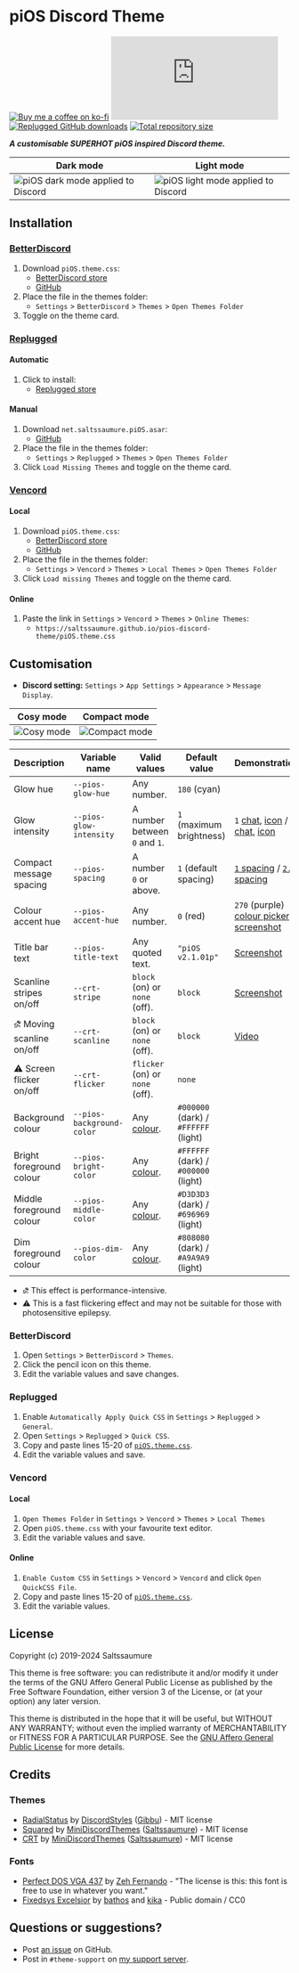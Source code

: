 [dark]:             https://user-images.githubusercontent.com/29710355/235468134-a4f95a88-627a-4ed9-ae3d-b288591374b2.png
[light]:            https://user-images.githubusercontent.com/29710355/236739532-3c62f571-bd1b-4285-a296-46f1c1eb13b4.png

[cosy]:             https://user-images.githubusercontent.com/29710355/154400330-eb4434ac-1716-4c3f-bca1-8b6ba509e9c3.png
[compact]:          https://user-images.githubusercontent.com/29710355/154400528-66fea4d8-53c1-4178-91f5-88729bde0e81.png

[glow-1a]:          https://user-images.githubusercontent.com/29710355/165006236-eeddba57-b7d6-4bd6-81af-1f649c5000dc.png
[glow-1b]:          https://user-images.githubusercontent.com/29710355/165006394-3f6b4379-a35f-4506-a855-6a86d9e1f142.png
[glow-0a]:          https://user-images.githubusercontent.com/29710355/165006329-896ad462-f94d-447a-acd6-75cb0573cae4.png
[glow-0b]:          https://user-images.githubusercontent.com/29710355/165006379-8c60fedd-7f42-4f70-a134-33da1a5211e4.png

[spacing-1]:        https://user-images.githubusercontent.com/29710355/162553148-11c5bf02-7b9d-4d46-a8b6-bba509759452.png
[spacing-2.5]:      https://user-images.githubusercontent.com/29710355/162553169-ef3c2230-5527-4736-9c7f-a4ef1d1f51f1.png

[hue-picker]:       https://user-images.githubusercontent.com/29710355/162552090-57011aeb-8b97-45e6-a96c-d13287761cf8.png
[hue-screenshot]:   https://user-images.githubusercontent.com/29710355/162551985-ed568020-7f12-4300-ad31-0c5a66be4645.png

[title-text]:       https://user-images.githubusercontent.com/29710355/185759617-42fc6937-4523-4559-ba9c-5e9bb2ba8d3c.png

[crt-stripe]:       https://user-images.githubusercontent.com/29710355/182611054-c0cb9122-1eac-42ec-93d1-ab5a203a7e15.png
[crt-scanline]:     https://drive.google.com/uc?id=1xFbTWA5qIZAurVJdjOptnCd6OMBLBfEz

[css-color]:        https://developer.mozilla.org/en-US/docs/Web/CSS/color_value
[discord]:          https://discord.gg/uy8nKQVatp

[BetterDiscord]:    https://betterdiscord.app/
[Replugged]:        https://replugged.dev/
[Vencord]:          https://github.com/Vendicated/Vencord

[shield-donate]:    https://img.shields.io/badge/Donate-ko--fi-orange?style=flat-square&logo=kofi&logoColor=orange
[ko-fi]:            https://ko-fi.com/saltssaumure "Buy me a coffee!"

[shield-bd-dl]:     https://img.shields.io/github/downloads/Saltssaumure/pios-discord-theme/piOS.theme.css?color=purple&label=Downloads&style=flat-square
[shield-asar-dl]:   https://img.shields.io/github/downloads/Saltssaumure/pios-discord-theme/net.saltssaumure.piOS.asar?color=purple&label=Downloads&style=flat-square
[shield-repo-size]: https://img.shields.io/github/repo-size/Saltssaumure/pios-discord-theme?label=Repository&style=flat-square

[github]:           https://github.com/Saltssaumure/pios-discord-theme
[issues]:           https://github.com/Saltssaumure/pios-discord-theme/issues
[license]:          https://github.com/Saltssaumure/pios-discord-theme/blob/main/LICENSE
[.theme.css]:       https://github.com/Saltssaumure/pios-discord-theme/blob/main/piOS.theme.css

[release-bd]:       https://betterdiscord.app/theme/?id=572 "BetterDiscord store page"
[release-rp]:       https://replugged.dev/store/net.saltssaumure.piOS "Replugged store page"
[release-bd-gh]:    https://github.com/Saltssaumure/pios-discord-theme/releases/latest/download/piOS.theme.css "Get latest release"
[release-rp-gh]:    https://github.com/Saltssaumure/pios-discord-theme/releases/latest/download/net.saltssaumure.piOS.asar "Get latest release"

# piOS Discord Theme
[![Buy me a coffee on ko-fi][shield-donate]][ko-fi]
[![BetterDiscord GitHub downloads][shield-bd-dl]][release-bd-gh]
[![Replugged GitHub downloads][shield-asar-dl]][release-rp-gh]
[![Total repository size][shield-repo-size]][github]

***A customisable SUPERHOT piOS inspired Discord theme.***

| Dark mode                                  | Light mode                                   |
| ------------------------------------------ | -------------------------------------------- |
| ![piOS dark mode applied to Discord][dark] | ![piOS light mode applied to Discord][light] |

## Installation

### [BetterDiscord][BetterDiscord]
1. Download `piOS.theme.css`:
    - [BetterDiscord store][release-bd]
    - [GitHub][release-bd-gh]
2. Place the file in the themes folder:
    - `Settings` > `BetterDiscord` > `Themes` > `Open Themes Folder`
3. Toggle on the theme card.

### [Replugged][Replugged]
#### Automatic
1. Click to install:
    - [Replugged store][release-rp]
#### Manual
1. Download `net.saltssaumure.piOS.asar`:
    - [GitHub][release-rp-gh]
2. Place the file in the themes folder:
    - `Settings` > `Replugged` > `Themes` > `Open Themes Folder`
3. Click `Load Missing Themes` and toggle on the theme card.

### [Vencord][Vencord]
#### Local
1. Download `piOS.theme.css`:
    - [BetterDiscord store][release-bd]
    - [GitHub][release-bd-gh]
2. Place the file in the themes folder:
    - `Settings` > `Vencord` > `Themes` > `Local Themes` > `Open Themes Folder`
3. Click `Load missing Themes` and toggle on the theme card.
#### Online
1. Paste the link in `Settings` > `Vencord` > `Themes` > `Online Themes`:
    - `https://saltssaumure.github.io/pios-discord-theme/piOS.theme.css`

## Customisation

- **Discord setting:** `Settings` > `App Settings` > `Appearance` > `Message Display`.

| Cosy mode          | Compact mode             |
| ------------------ | ------------------------ |
| ![Cosy mode][cosy] | ![Compact mode][compact] |

| Description                    | Variable name             | Valid values                    | Default value                        | Demonstration                                                               |
| ------------------------------ | ------------------------- | ------------------------------- | ------------------------------------ | --------------------------------------------------------------------------- |
| Glow hue                       | `--pios-glow-hue`         | Any number.                     | `180` (cyan)                         |                                                                             |
| Glow intensity                 | `--pios-glow-intensity`   | A number between `0` and `1`.   | `1` (maximum brightness)             | `1` [chat][glow-1a], [icon][glow-1b] / `0` [chat][glow-0a], [icon][glow-0b] |
| Compact message spacing        | `--pios-spacing`          | A number `0` or above.          | `1` (default spacing)                | [`1` spacing][spacing-1] / [`2.5` spacing][spacing-2.5]                     |
| Colour accent hue              | `--pios-accent-hue`       | Any number.                     | `0` (red)                            | `270` (purple) [colour picker][hue-picker], [screenshot][hue-screenshot]    |
| Title bar text                 | `--pios-title-text`       | Any quoted text.                | `"piOS v2.1.01p"`                    | [Screenshot][title-text]                                                    |
| Scanline stripes on/off        | `--crt-stripe`            | `block` (on) or `none` (off).   | `block`                              | [Screenshot][crt-stripe]                                                    |
| &#9936; Moving scanline on/off | `--crt-scanline`          | `block` (on) or `none` (off).   | `block`                              | [Video][crt-scanline]                                                       |
| &#9888; Screen flicker on/off  | `--crt-flicker`           | `flicker` (on) or `none` (off). | `none`                               |                                                                             |
| Background colour              | `--pios-background-color` | Any [colour][css-color].        | `#000000` (dark) / `#FFFFFF` (light) |                                                                             |
| Bright foreground colour       | `--pios-bright-color`     | Any [colour][css-color].        | `#FFFFFF` (dark) / `#000000` (light) |                                                                             |
| Middle foreground colour       | `--pios-middle-color`     | Any [colour][css-color].        | `#D3D3D3` (dark) / `#696969` (light) |                                                                             |
| Dim foreground colour          | `--pios-dim-color`        | Any [colour][css-color].        | `#808080` (dark) / `#A9A9A9` (light) |                                                                             |

- &#9936; This effect is performance-intensive.
- &#9888; This is a fast flickering effect and may not be suitable for those with photosensitive epilepsy.

### BetterDiscord
1. Open `Settings` > `BetterDiscord` > `Themes`.
2. Click the pencil icon on this theme.
3. Edit the variable values and save changes.

### Replugged
1. Enable `Automatically Apply Quick CSS` in `Settings` > `Replugged` > `General`.
2. Open `Settings` > `Replugged` > `Quick CSS`.
3. Copy and paste lines 15-20 of [`piOS.theme.css`][.theme.css].
4. Edit the variable values and save.

### Vencord
#### Local
1. `Open Themes Folder` in `Settings` > `Vencord` > `Themes` > `Local Themes`
2. Open `piOS.theme.css` with your favourite text editor.
3. Edit the variable values and save.
#### Online
1. `Enable Custom CSS` in `Settings` > `Vencord` > `Vencord` and click `Open QuickCSS File`.
2. Copy and paste lines 15-20 of [`piOS.theme.css`][.theme.css].
3. Edit the variable values.

## License
Copyright (c) 2019-2024 Saltssaumure

This theme is free software: you can redistribute it and/or modify it under the terms of the GNU Affero General Public License as published by the Free Software Foundation, either version 3 of the License, or (at your option) any later version.

This theme is distributed in the hope that it will be useful, but WITHOUT ANY WARRANTY; without even the implied warranty of MERCHANTABILITY or FITNESS FOR A PARTICULAR PURPOSE. See the [GNU Affero General Public License][license] for more details.

## Credits
### Themes
[radialstatus]: https://github.com/DiscordStyles/RadialStatus
[squared]:      https://github.com/MiniDiscordThemes/Squared
[crt]:          https://github.com/MiniDiscordThemes/CRT

- [RadialStatus](https://github.com/DiscordStyles/RadialStatus) by [DiscordStyles](https://github.com/DiscordStyles) ([Gibbu](https://github.com/Gibbu)) - MIT license
- [Squared][squared] by [MiniDiscordThemes](https://github.com/MiniDiscordThemes) ([Saltssaumure](https://github.com/Saltssaumure)) - MIT license
- [CRT][crt] by [MiniDiscordThemes](https://github.com/MiniDiscordThemes) ([Saltssaumure](https://github.com/Saltssaumure)) - MIT license

### Fonts
[dos]:          https://www.dafont.com/perfect-dos-vga-437.font
[fixedsys]:     https://github.com/kika/fixedsys

- [Perfect DOS VGA 437][dos] by [Zeh Fernando](https://www.dafont.com/zeh-jose-fernando-baldo-caneiro.d467) - "The license is this: this font is free to use in whatever you want."
- [Fixedsys Excelsior][fixedsys] by [bathos](https://github.com/Bathos) and [kika](https://github.com/kika) - Public domain / CC0

## Questions or suggestions?
- Post [an issue][issues] on GitHub.
- Post in `#theme-support` on [my support server][discord].